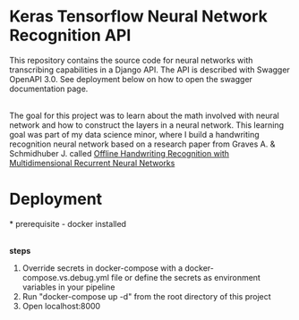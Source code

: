 # Keras Tensorflow Neural Network Recognition API

This repository contains the source code for neural networks with transcribing capabilities in a Django API. The API is described with Swagger OpenAPI 3.0. See deployment below on how to open the swagger documentation page. </br></br>

The goal for this project was to learn about the math involved with neural network and how to construct the layers in a neural network. This learning goal was part of my data science minor, where I build a handwriting recognition neural network based on a research paper from Graves A. & Schmidhuber J. called <a href='https://people.idsia.ch/~juergen/nips2009.pdf' target='_blank'>Offline Handwriting Recognition with Multidimensional Recurrent Neural Networks</a>
 
 
 <h1>Deployment</h1> 
* prerequisite - docker installed <br/><br/>
  
<b>steps</b>
<ol>
  <li>Override secrets in docker-compose with a docker-compose.vs.debug.yml file or define the secrets as environment variables in your pipeline</li>
  <li>Run "docker-compose up -d" from the root directory of this project</li>
  <li>Open localhost:8000</li>
 </ol>
</br>
